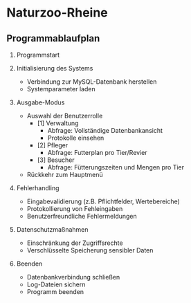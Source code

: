 # Naturzoo-Rheine
## Programmablaufplan
1. Programmstart
2. Initialisierung des Systems
   - Verbindung zur MySQL-Datenbank herstellen
   - Systemparameter laden

3. Ausgabe-Modus
   - Auswahl der Benutzerrolle
     - [1] Verwaltung
        - Abfrage: Vollständige Datenbankansicht
        - Protokolle einsehen
     - [2] Pfleger
        - Abfrage: Futterplan pro Tier/Revier
     - [3] Besucher
        - Abfrage: Fütterungszeiten und Mengen pro Tier
   - Rückkehr zum Hauptmenü

4. Fehlerhandling
   - Eingabevalidierung (z.B. Pflichtfelder, Wertebereiche)
   - Protokollierung von Fehleingaben
   - Benutzerfreundliche Fehlermeldungen

5. Datenschutzmaßnahmen
   - Einschränkung der Zugriffsrechte
   - Verschlüsselte Speicherung sensibler Daten

8. Beenden
   - Datenbankverbindung schließen
   - Log-Dateien sichern
   - Programm beenden
